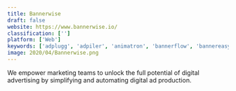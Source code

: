```yaml
---
title: Bannerwise
draft: false 
website: https://www.bannerwise.io/
classification: ['']
platform: ['Web']
keywords: ['adplugg', 'adpiler', 'animatron', 'bannerflow', 'bannereasy', 'bannersnack', 'crello', 'enplug_displayos', 'fotojet', 'kontentino', 'metadata', 'mockflow', 'octoboard_for_agencies', 'perpetua', 'piktochart', 'reach', 'reportgarden', 'rindle', 'snappa', 'tapclicks', 'tinyanim', 'yieldbot']
image: 2020/04/Bannerwise.png
---
```

We empower marketing teams to unlock the full potential of digital advertising by simplifying and automating digital ad production.